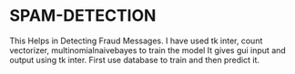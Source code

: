 # SPAM-DETECTION
This Helps in Detecting Fraud Messages.
I have used tk inter, count vectorizer, multinomialnaivebayes to train the model
It gives gui input and output using tk inter.
First use database to train and then predict it.
